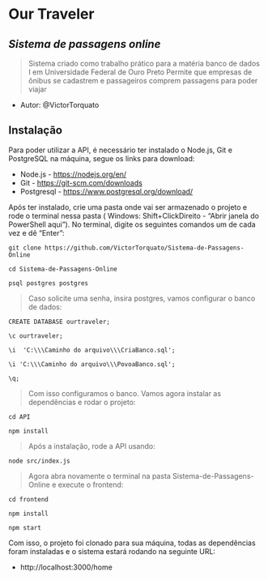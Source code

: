 # Our Traveler
## _Sistema de passagens online_


> Sistema criado como trabalho prático para a matéria 
> banco de dados I em Universidade Federal de Ouro Preto 
> Permite que empresas de ônibus se cadastrem e 
> passageiros comprem passagens para poder viajar 

- Autor: @VictorTorquato

## Instalação

Para poder utilizar a API, é necessário ter instalado o Node.js, Git e PostgreSQL na máquina, segue os links para download:

 - Node.js - https://nodejs.org/en/ 
 - Git - https://git-scm.com/downloads
 - Postgresql - https://www.postgresql.org/download/

Após ter instalado, crie uma pasta onde vai ser armazenado o projeto e rode o terminal nessa pasta ( Windows: Shift+ClickDireito - “Abrir janela do PowerShell aqui”). No terminal, digite os seguintes comandos um de cada vez e dê “Enter”:

```
git clone https://github.com/VictorTorquato/Sistema-de-Passagens-Online

cd Sistema-de-Passagens-Online

psql postgres postgres
```
> Caso solicite uma senha, insira postgres, vamos configurar o banco de dados:
```
CREATE DATABASE ourtraveler;

\c ourtraveler;

\i  'C:\\\Caminho do arquivo\\\CriaBanco.sql';

\i 'C:\\\Caminho do arquivo\\\PovoaBanco.sql';

\q;
```
> Com isso configuramos o banco. Vamos agora instalar as dependências
e rodar o projeto:
```
cd API

npm install
```
> Após a instalação, rode a API usando:
```
node src/index.js
```
> Agora abra novamente o terminal na pasta Sistema-de-Passagens-Online e execute o frontend:
```
cd frontend

npm install

npm start
```
Com isso, o projeto foi clonado para sua máquina, todas as dependências foram instaladas e o sistema estará rodando na seguinte URL:

 - http://localhost:3000/home

